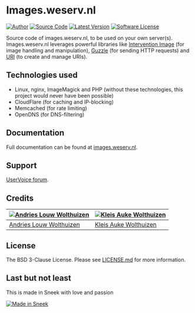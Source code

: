 # Images.weserv.nl

[![Author](https://img.shields.io/badge/author-andrieslouw-blue.svg?style=flat-square)](https://github.com/andrieslouw)
[![Source Code](https://img.shields.io/badge/source-andrieslouw/imagesweserv-blue.svg?style=flat-square)](https://github.com/andrieslouw/imagesweserv)
[![Latest Version](https://img.shields.io/github/release/andrieslouw/imagesweserv.svg?style=flat-square)](https://github.com/andrieslouw/imagesweserv/releases)
[![Software License](https://img.shields.io/badge/license-BSD3-brightgreen.svg?style=flat-square)](https://tldrlegal.com/license/bsd-3-clause-license-%28revised%29)

Source code of images.weserv.nl, to be used on your own server(s). Images.weserv.nl leverages powerful libraries like [Intervention Image](http://image.intervention.io/) (for image handling and manipulation), [Guzzle](https://github.com/guzzle/guzzle) (for sending HTTP requests) and [URI](https://github.com/thephpleague/uri) (to create and manage URIs).

## Technologies used

- Linux, nginx, ImageMagick and PHP (without these technologies, this project would never have been possible)
- CloudFlare (for caching and IP-blocking)
- Memcached (for rate limiting)
- OpenDNS (for DNS-filtering)

## Documentation

Full documentation can be found at [images.weserv.nl](https://images.weserv.nl/).

## Support

[UserVoice forum](https://imagesweserv.uservoice.com/).

## Credits
[![Andries Louw Wolthuizen](https://avatars2.githubusercontent.com/u/11487455?v=3&s=120)](https://github.com/andrieslouw) | [![Kleis Auke Wolthuizen](https://avatars2.githubusercontent.com/u/12746591?v=3&s=120)](https://github.com/kleisauke)
------------- | -------------
[Andries Louw Wolthuizen](https://github.com/andrieslouw) | [Kleis Auke Wolthuizen](https://github.com/kleisauke)

## License

The BSD 3-Clause License. Please see [LICENSE.md](https://github.com/andrieslouw/imagesweserv/blob/master/LICENSE.md) for more information.

## Last but not least
This is made in Sneek with love and passion

[![Made in Sneek](http://kleisauke.nl/made-in-sneek-resized.png)](https://en.wikipedia.org/wiki/Sneek)

